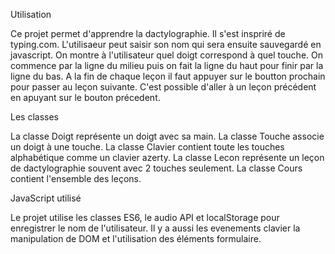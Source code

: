 Utilisation

Ce projet permet d'apprendre la dactylographie. Il s'est inspriré de typing.com.
L'utilisaeur peut saisir son nom qui sera ensuite sauvegardé en javascript.
On montre à l'utilisateur quel doigt correspond à quel touche.
On commence par la ligne du milieu puis on fait la ligne du haut pour finir par la ligne du bas.
A la fin de chaque leçon il faut appuyer sur le boutton prochain pour  passer au leçon suivante. 
C'est possible d'aller à un leçon précédent en apuyant sur le bouton précedent. 

Les classes 

La classe Doigt représente un doigt avec sa main.
La classe Touche associe un doigt à une touche.
La classe Clavier contient toute les touches alphabétique comme un clavier azerty.
La classe Lecon représente un leçon de dactylographie souvent avec 
 2 touches seulement. 
La classe Cours contient l'ensemble des leçons.

JavaScript utilisé 

Le projet utilise les classes ES6, le audio API et localStorage pour enregistrer le nom de l'utilisateur.
Il y a aussi les evenements clavier la manipulation de DOM et l'utilisation des éléments formulaire.
